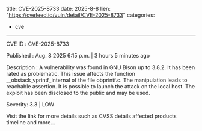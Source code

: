  
title: CVE-2025-8733
date: 2025-8-8
lien: "https://cvefeed.io/vuln/detail/CVE-2025-8733"
categories:
  - cve
---

CVE ID : CVE-2025-8733

Published :  Aug. 8
2025
6:15 p.m. | 3 hours
5 minutes ago

Description : A vulnerability was found in GNU Bison up to 3.8.2. It has been rated as problematic. This issue affects the function __obstack_vprintf_internal of the file obprintf.c. The manipulation leads to reachable assertion. It is possible to launch the attack on the local host. The exploit has been disclosed to the public and may be used.

Severity: 3.3 | LOW

Visit the link for more details
such as CVSS details
affected products
timeline
and more...
